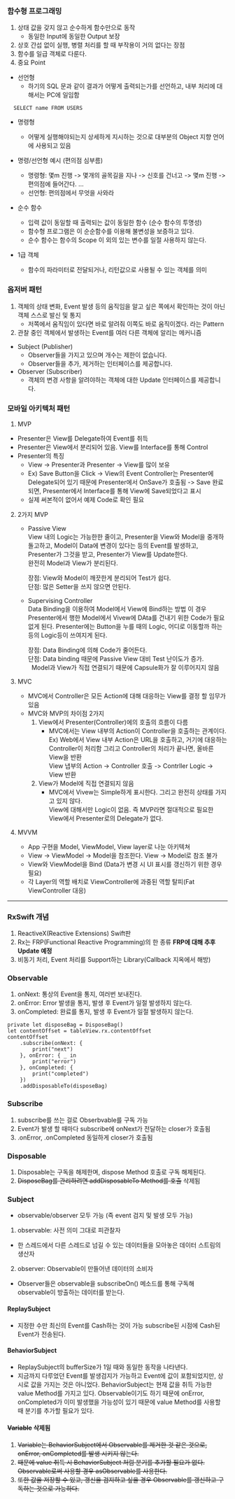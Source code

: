 ### 함수형 프로그래밍

1.  상태 값을 갖지 않고 순수하게 함수만으로 동작
    - 동일한 Input에 동일한 Output 보장
2.  상호 간섭 없이 실행, 병렬 처리를 할 때 부작용이 거의 없다는 장점
3.  함수를 일급 객체로 다룬다.
4.  중요 Point

- 선언형
  - 하기의 SQL 문과 같이 결과가 어떻게 출력되는가를 선언하고, 내부 처리에 대해서는 PC에 일임함

```
  SELECT name FROM USERS
```

- 명령형
  - 어떻게 실행해야되는지 상세하게 지시하는 것으로 대부분의 Object 지향 언어에 사용되고 있음
- 명령/선언형 예시 (편의점 심부름)

  - 명령형: 몇m 진행 -> 몇개의 골목길을 지나 -> 신호를 건너고 -> 몇m 진행 -> 편의점에 들어간다. ...
  - 선언형: 편의점에서 무엇을 사와라

- 순수 함수
  - 입력 값이 동일할 때 출력되는 값이 동일한 함수 (순수 함수의 투명성)
  - 함수형 프로그램은 이 순순함수를 이용해 불변성을 보증하고 있다.
  - 순수 함수는 함수의 Scope 이 외의 있는 변수를 일절 사용하지 않는다.
- 1급 객체
  - 함수의 파라미터로 전달되거나, 리턴값으로 사용될 수 있는 객체를 의미

### 옵저버 패턴

1. 객체의 상태 변화, Event 발생 등의 움직임을 알고 싶은 쪽에서 확인하는 것이 아닌 객체 스스로 발신 및 통지
   - 저쪽에서 움직임이 있다면 바로 알려줘 이쪽도 바로 움직이겠다. 라는 Pattern
2. 관찰 중인 객체에서 발생하는 Event를 여러 다른 객체에 알리는 메커니즘

- Subject (Publisher)
  - Observer들을 가지고 있으며 개수는 제한이 없습니다.
  - Observer들을 추가, 제거하는 인터페이스를 제공합니다.
- Observer (Subscriber)
  - 객체의 변경 사항을 알려야하는 객체에 대한 Update 인터페이스를 제공합니다.

### 모바일 아키텍처 패턴

1. MVP

- Presenter은 View를 Delegate하여 Event를 취득
- Presenter은 View에서 분리되어 있음. View를 Interface를 통해 Control
- Presenter의 특징
  - View -> Presenter과 Presenter -> View를 많이 보유
  - Ex) Save Button을 Click -> View의 Event Controller는 Presenter에 Delegate되어 있기 때문에 Presenter에서 OnSave가 호출됨 -> Save 완료되면, Presenter에서 Interface를 통해 View에 Save되었다고 표시
  - 실제 써본적이 없어서 예제 Code로 확인 필요

2. 2가지 MVP

   - Passive View</br>
     View 내의 Logic는 가능한한 줄이고, Presenter을 View와 Model을 중개하돌고하고, Model이 Data에 변경이 있다는 등의 Event를 발생하고, Presenter가 그것을 받고, Presenter가 View를 Update한다.</br>
     완전히 Model과 View가 분리된다.</br>

     장점: View와 Model이 깨끗한게 분리되어 Test가 쉽다.</br>
     단점: 많은 Setter을 쓰지 않으면 안된다.

   - Supervising Controller</br>
     Data Binding을 이용하여 Model에서 View에 Bind하는 방법 이 경우 Presenter에서 행한 Model에서 Vivew에 DAta를 건내기 위한 Code가 필요없게 된다. Presenter에는 Button을 누를 때의 Logic, 어디로 이동할까 하는 등의 Logic등이 쓰여지게 된다.</br>

     장점: Data Binding에 의해 Code가 줄어든다.</br>
     단점: Data binding 때문에 Passive View 대비 Test 난이도가 증가.</br>
     &nbsp;&nbsp;Model과 View가 직접 연결되기 때문에 Capsule화가 잘 이루어지지 않음

3. MVC
   - MVC에서 Controller은 모든 Action에 대해 대응하는 View를 결정 할 임무가 있음
   - MVC와 MVP의 차이점 2가지
     1. View에서 Presenter(Controller)에의 호출의 흐름이 다름</br>
        - MVC에서는 View 내부의 Action이 Controller을 호출하는 관계이다.</br>
          Ex) Web에서 View 내부 Action은 URL을 호출하고, 거기에 대응하는 Controller이 처리함
          그리고 Controller의 처리가 끝나면, 올바른 View을 반환</br>
          View 냅부의 Action -> Controller 호출 -> Contrller Logic -> View 반환
     2. View가 Model에 직접 연결되지 않음
        - MVC에서 Vivew는 Simple하게 표시한다. 그리고 완전히 상태를 가지고 있지 않다.</br>
          View에 대해서만 Logic이 없음. 즉 MVP라면 절대적으로 필요한 View에서 Presenter로의 Delegate가 없다.
4. MVVM
   - App 구현을 Model, ViewModel, View layer로 나눈 아키텍쳐
   - View → ViewModel → Model을 참조한다. View → Model로 참조 불가
   - View와 ViewModel을 Bind (Data가 변경 시 UI 표시를 갱신하기 위한 경우 필요)
   - 각 Layer의 역할 배치로 ViewController에 과중된 역할 탈피(Fat ViewController 대응)

---

### RxSwift 개념

1. ReactiveX(Reactive Extensions) Swift판
2. Rx는 FRP(Functional Reactive Programming)의 한 종류
   **FRP에 대해 추후 Update 예정**
3. 비동기 처리, Event 처리를 Support하는 Library(Callback 지옥에서 해방)

### Observable

1. onNext: 통상의 Event을 통지, 여러번 보내진다.
2. onError: Error 발생을 통지, 발생 후 Event가 일절 발생하지 않는다.
3. onCompleted: 완료를 통지, 발생 후 Event가 일절 발생하지 않는다.

```RxSwift
private let disposeBag = DisposeBag()
let contentOffset = tableView.rx.contentOffset
contentOffset
    .subscribe(onNext: {
        print("next")
    }, onError: { _ in
        print("error")
    }, onCompleted: {
        print("completed")
    })
    .addDisposableTo(disposeBag)
```

### Subscribe

1. subscribe를 쓰는 걸로 Obserbvable를 구독 가능
2. Event가 발생 할 때마다 subscribe에 onNext가 전달하는 closer가 호출됨
3. .onError, .onCompleted 동일하게 closer가 호출됨

### Disposable

1. Disposable는 구독을 해제한며, dispose Method 호출로 구독 해제된다.
2. ~~DisposeBag를 관리하려면 addDisposableTo Method를 호출~~ 삭제됨

### Subject

- observable/observer 모두 가능 (즉 event 검지 및 발생 모두 가능)

1. observable: 사전 의미 그대로 피관찰자

- 한 스레드에서 다른 스레드로 넘길 수 있는 데이터들을 모아놓은 데이터 스트림의 생산자

2. observer: Observable이 만들어낸 데이터의 소비자

- Observer들은 observable을 subscribeOn() 메소드를 통해 구독해 observable이 방출하는 데이터를 받는다.

#### ReplaySubject

- 지정한 수만 최신의 Event를 Cash하는 것이 가능 subscribe된 시점에 Cash된 Event가 전송된다.

#### BehaviorSubject

- ReplaySubject의 bufferSize가 1일 때와 동일한 동작을 나타낸다.
- 지금까지 다루었던 Event를 발생검지가 가능하고 Event에 값이 포함되었지만, 상시로 값을 가지는 것은 아니었다.
  BehaviorSubject는 현재 값을 취득 가능한 value Method를 가지고 있다.
  Observable이기도 하기 때문에 onError, onCompleted가 이미 발생했을 가능성이 있기 때문에 value Method를 사용할 때 분기를 추가할 필요가 있다.

#### ~~Variable~~ 삭제됨

1. ~~Variable는 BehaviorSubject에서 Observable를 제거한 것 같은 것으로, onError, onCompleted를 발생 시키지 않는다.~~
2. ~~때문에 value 취득 시 BehaviorSubject 처럼 분기를 추가할 필요가 없다. Observable로써 사용할 경우 asObservable를 사용한다.~~
3. ~~또한 값을 저장할 수 있고, 갱신을 검지하고 싶을 경우 Observable를 갱신하고 구독하는 것으로 가능하다.~~
